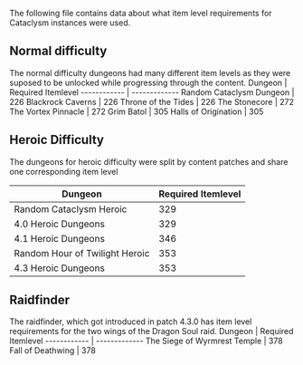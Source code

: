 The following file contains data about what item level requirements for Cataclysm instances were used.

## Normal difficulty

The normal difficulty dungeons had many different item levels as they were suposed to be unlocked while progressing through the content.
Dungeon | Required Itemlevel
------------ | -------------
Random Cataclysm Dungeon | 226
Blackrock Caverns | 226
Throne of the Tides | 226
The Stonecore | 272
The Vortex Pinnacle | 272
Grim Batol | 305
Halls of Origination | 305

## Heroic Difficulty

The dungeons for heroic difficulty were split by content patches and share one corresponding item level

Dungeon | Required Itemlevel
------------ | -------------
Random Cataclysm Heroic | 329
4.0 Heroic Dungeons | 329
4.1 Heroic Dungeons | 346
Random Hour of Twilight Heroic | 353
4.3 Heroic Dungeons | 353

## Raidfinder

The raidfinder, which got introduced in patch 4.3.0 has item level requirements for the two wings of the Dragon Soul raid.
Dungeon | Required Itemlevel
------------ | -------------
The Siege of Wyrmrest Temple | 378
Fall of Deathwing | 378

